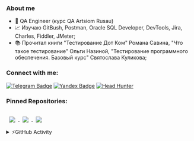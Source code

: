 ### About me

- 💼 QA Engineer (курс QA Artsiom Rusau)
- 📈 Изучаю GitBush, Postman, Oracle SQL Developer, DevTools, Jira, Charles, Fiddler, JMeter;
- 📚 Прочитал книги "Тестирование Дот Ком" Романа Савина, "Что такое тестирование" Ольги Назиной, "Тестирование программного обеспечения. Базовый курс" Святослава Куликова;
### Сonnect with me:
[![Telegram Badge](https://upload.wikimedia.org/wikipedia/commons/thumb/8/83/Telegram_2019_Logo.svg/50px-Telegram_2019_Logo.svg.png)](https://twitter.com/BraydonCoyer)
[![Yandex Badge](https://upload.wikimedia.org/wikipedia/commons/thumb/5/55/Yandex_Mail_icon.svg/50px-Yandex_Mail_icon.svg.png)](mailto:nik.osipov2011@yandex.ru)
[![Head Hunter](https://upload.wikimedia.org/wikipedia/commons/thumb/7/79/HeadHunter_logo.png/50px-HeadHunter_logo.png)](https://volgograd.hh.ru/resume/32a3f5f8ff0b3811960039ed1f4f566b4a6e74)

### Pinned Repositories:
<a href="https://github.com/KunxY174/SQL">
  <img align="center" style="margin:1rem 0.5rem" src="https://upload.wikimedia.org/wikipedia/fr/thumb/6/68/Oracle_SQL_Developer_logo.svg/50px-Oracle_SQL_Developer_logo.svg.png" />
</a>
<a href="https://github.com/KunxY174/Mobile-Testing">
  <img align="center" style="margin:1rem 0.5rem" src="https://upload.wikimedia.org/wikipedia/commons/thumb/9/9c/Ic_phone_android_48px.svg/53px-Ic_phone_android_50px.svg.png" />
</a>
<a href="https://github.com/KunxY174/Web-testing">
  <img align="center" style="margin:1rem 0.5rem" src="https://upload.wikimedia.org/wikipedia/commons/thumb/1/12/High-contrast-applications-internet.svg/50px-High-contrast-applications-internet.svg.png" />
</a>


<details>
<summary>⚡GitHub Activity</summary>
<a href="https://github.com/KunxY174">
  <img align="center" style="margin:0.5rem" src="https://github-readme-stats.vercel.app/api?username=KunxY174&show_icons=true&line_height=27&count_private=true&title_color=ffffff&text_color=c9cacc&icon_color=4AB097&bg_color=1A2B34" alt="GitHub Stats" />
</a>
</details>


